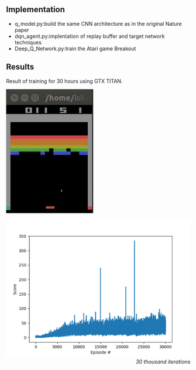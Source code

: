 ## Implementation
- q_model.py:build the same CNN architecture as in the original Nature paper
- dqn_agent.py:implentation of replay buffer and target network techniques
- Deep_Q_Network.py:train the Atari game Breakout 

## Results

Result of training for 30 hours using GTX TITAN.

![best](breakout_play.gif)

<p align="right">
  <img src="dqn_30000.png">
  <i>30 thousand iterations</i>
</p>


